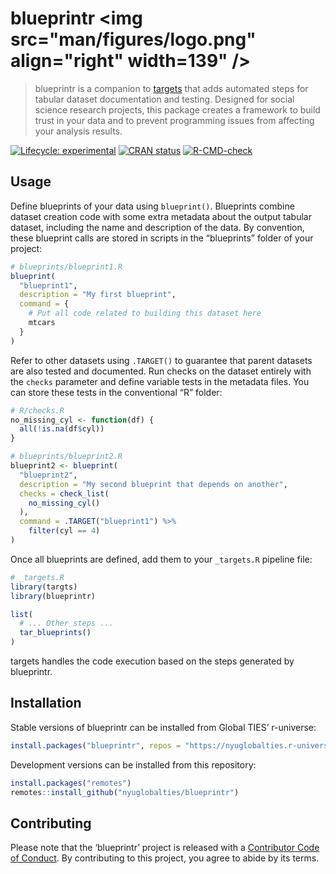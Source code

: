 
<!-- README.md is generated from README.Rmd. Please edit that file -->

# blueprintr <img src="man/figures/logo.png" align="right" width=139" />

> blueprintr is a companion to
> [targets](https://github.com/ropensci/targets) that adds automated
> steps for tabular dataset documentation and testing. Designed for
> social science research projects, this package creates a framework to
> build trust in your data and to prevent programming issues from
> affecting your analysis results.

<!-- badges: start -->

[![Lifecycle:
experimental](https://img.shields.io/badge/lifecycle-experimental-orange.svg)](https://www.tidyverse.org/lifecycle/#experimental)
[![CRAN
status](https://www.r-pkg.org/badges/version/blueprintr)](https://CRAN.R-project.org/package=blueprintr)
[![R-CMD-check](https://github.com/nyuglobalties/blueprintr/actions/workflows/R-CMD-check.yaml/badge.svg)](https://github.com/nyuglobalties/blueprintr/actions/workflows/R-CMD-check.yaml)
<!-- badges: end -->

## Usage

Define blueprints of your data using `blueprint()`. Blueprints combine
dataset creation code with some extra metadata about the output tabular
dataset, including the name and description of the data. By convention,
these blueprint calls are stored in scripts in the “blueprints” folder
of your project:

``` r
# blueprints/blueprint1.R
blueprint(
  "blueprint1",
  description = "My first blueprint",
  command = {
    # Put all code related to building this dataset here
    mtcars
  }
)
```

Refer to other datasets using `.TARGET()` to guarantee that parent
datasets are also tested and documented. Run checks on the dataset
entirely with the `checks` parameter and define variable tests in the
metadata files. You can store these tests in the conventional “R”
folder:

``` r
# R/checks.R
no_missing_cyl <- function(df) {
  all(!is.na(df$cyl))
}
```

``` r
# blueprints/blueprint2.R
blueprint2 <- blueprint(
  "blueprint2",
  description = "My second blueprint that depends on another",
  checks = check_list(
    no_missing_cyl()
  ),
  command = .TARGET("blueprint1") %>%
    filter(cyl == 4)
)
```

Once all blueprints are defined, add them to your `_targets.R` pipeline
file:

``` r
# _targets.R
library(targts)
library(blueprintr)

list(
  # ... Other steps ...
  tar_blueprints()
)
```

targets handles the code execution based on the steps generated by
blueprintr.

## Installation

Stable versions of blueprintr can be installed from Global TIES’
r-universe:

``` r
install.packages("blueprintr", repos = "https://nyuglobalties.r-universe.dev")
```

Development versions can be installed from this repository:

``` r
install.packages("remotes")
remotes::install_github("nyuglobalties/blueprintr")
```

## Contributing

Please note that the ‘blueprintr’ project is released with a
[Contributor Code of Conduct](.github/CODE_OF_CONDUCT.md). By
contributing to this project, you agree to abide by its terms.
